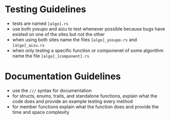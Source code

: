 # Testing Guidelines
- tests are named `[algo].rs`
- use both yosupo and aizu to test whenever possible because bugs have existed on one of the sites but not the other
- when using both sites name the files `[algo]_yosupo.rs` and `[algo]_aizu.rs`
- when only testing a specific function or componenet of some algorithm name the file `[algo]_[component].rs`

# Documentation Guidelines
- use the `///` syntax for documentation
- for structs, enums, traits, and standalone functions, explain what the code does and provide an example testing every method
- for member functions explain what the function does and provide the time and space complexity

